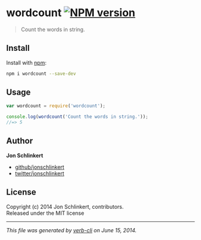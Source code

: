 # wordcount [![NPM version](https://badge.fury.io/js/wordcount.png)](http://badge.fury.io/js/wordcount)

> Count the words in string.

## Install
Install with [npm](npmjs.org):

```bash
npm i wordcount --save-dev
```

## Usage

```js
var wordcount = require('wordcount');

console.log(wordcount('Count the words in string.'));
//=> 5
```

## Author

**Jon Schlinkert**
 
+ [github/jonschlinkert](https://github.com/jonschlinkert)
+ [twitter/jonschlinkert](http://twitter.com/jonschlinkert) 

## License
Copyright (c) 2014 Jon Schlinkert, contributors.  
Released under the MIT license

***

_This file was generated by [verb-cli](https://github.com/assemble/verb-cli) on June 15, 2014._